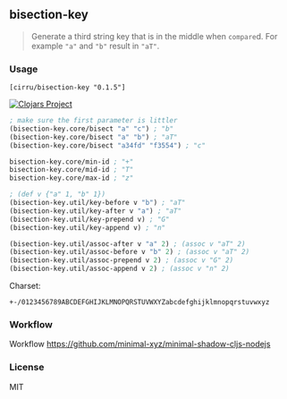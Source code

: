 
bisection-key
----

> Generate a third string key that is in the middle when `compare`d. For example `"a"` and `"b"` result in `"aT"`.

### Usage

```edn
[cirru/bisection-key "0.1.5"]
```

[![Clojars Project](https://img.shields.io/clojars/v/cirru/bisection-key.svg)](https://clojars.org/cirru/bisection-key)

```clojure
; make sure the first parameter is littler
(bisection-key.core/bisect "a" "c") ; "b"
(bisection-key.core/bisect "a" "b") ; "aT"
(bisection-key.core/bisect "a34fd" "f3554") ; "c"

bisection-key.core/min-id ; "+"
bisection-key.core/mid-id ; "T"
bisection-key.core/max-id ; "z"

; (def v {"a" 1, "b" 1})
(bisection-key.util/key-before v "b") ; "aT"
(bisection-key.util/key-after v "a") ; "aT"
(bisection-key.util/key-prepend v) ; "G"
(bisection-key.util/key-append v) ; "n"

(bisection-key.util/assoc-after v "a" 2) ; (assoc v "aT" 2)
(bisection-key.util/assoc-before v "b" 2) ; (assoc v "aT" 2)
(bisection-key.util/assoc-prepend v 2) ; (assoc v "G" 2)
(bisection-key.util/assoc-append v 2) ; (assoc v "n" 2)
```

Charset:

```text
+-/0123456789ABCDEFGHIJKLMNOPQRSTUVWXYZabcdefghijklmnopqrstuvwxyz
```

### Workflow

Workflow https://github.com/minimal-xyz/minimal-shadow-cljs-nodejs

### License

MIT
